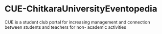 # CUE-ChitkaraUniversityEventopedia
CUE is a student club portal for increasing management and connection between students and teachers for non- academic activities
